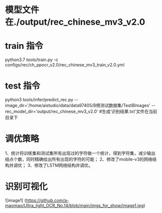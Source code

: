 # 模型文件在./output/rec_chinese_mv3_v2.0
# train 指令
 python3.7 tools/train.py -c configs/rec/ch_ppocr_v2.0/rec_chinese_mv3_train_v2.0.yml

# test 指令
python3 tools/infer/predict_rec.py --image_dir='/home/aistudio/data/data97405/B榜测试数据集/TestBImages' --rec_model_dir='output/rec_chinese_mv3_v2.0'
#生成‘识别结果.txt’文件在当前目录下

# 调优策略
1、统计将训练集和测试集所有出现过的字符做一个统计，得到字符集，减少输出结点个数，同时精确给出所有出现的字符的可能；
2、修改了mobile-v3的网络结构并调优；
3、修改了LSTM网络结构并调优。

# 识别可视化
![image1] (https://github.com/a-maomao/Ultra_light_OCR_No.14/blob/main/imgs_for_show/image1.jpg)
